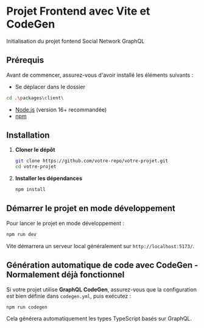 # Projet Frontend avec Vite et CodeGen

Initialisation du projet fontend Social Network GraphQL

## Prérequis

Avant de commencer, assurez-vous d'avoir installé les éléments suivants :

- Se déplacer dans le dossier 
```sh
cd .\packages\client\
```
- [Node.js](https://nodejs.org/) (version 16+ recommandée)
- [npm](https://www.npmjs.com/)

## Installation

1. **Cloner le dépôt**

   ```sh
   git clone https://github.com/votre-repo/votre-projet.git
   cd votre-projet
   ```

2. **Installer les dépendances**

   ```sh
   npm install
   ```

## Démarrer le projet en mode développement

Pour lancer le projet en mode développement :

```sh
npm run dev
```

Vite démarrera un serveur local généralement sur `http://localhost:5173/`.

## Génération automatique de code avec CodeGen - Normalement déjà fonctionnel

Si votre projet utilise **GraphQL CodeGen**, assurez-vous que la configuration est bien définie dans `codegen.yml`, puis exécutez :

```sh
npm run codegen
```

Cela générera automatiquement les types TypeScript basés sur GraphQL.

